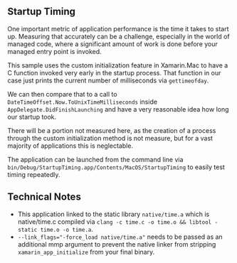 ## Startup Timing

One important metric of application performance is the time it takes to start up. Measuring that accurately can be a challenge, especially in the world of managed code, where a significant amount of work is done before your managed entry point is invoked.

This sample uses the custom initialization feature in Xamarin.Mac to have a C function invoked very early in the startup process. That function in our case just prints the current number of milliseconds via `gettimeofday`.

We can then compare that to a call to `DateTimeOffset.Now.ToUnixTimeMilliseconds` inside `AppDelegate.DidFinishLaunching` and have a very reasonable idea how long our startup took.

There will be a portion not measured here, as the creation of a process through the custom initialization method is not measure, but for a vast majority of applications this is neglectable.

The application can be launched from the command line via `bin/Debug/StartupTiming.app/Contents/MacOS/StartupTiming` to easily test timing repeatedly. 

## Technical Notes

- This application linked to the static library `native/time.a` which is native/time.c compiled via `clang -c time.c -o time.o && libtool -static time.o -o time.a`.
- `--link_flags="-force_load native/time.a"` needs to be passed as an additional mmp argument to prevent the native linker from stripping `xamarin_app_initialize` from your final binary.
